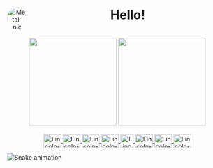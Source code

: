 <div align="center">
  <a href="https://github.com/lincolnfigueredo" target="_blank"><img align="left" alt="Metal-pic" height="50" width="45" style="border-radius:50px;" src="https://pa1.narvii.com/6724/9e879eead027a4c3467d5eb50fa1ece709d6de58_hq.gif" target="_blank"></a>
  <h1>Hello!</h1>
</div>

<br>

<div align="center">
  <img height="200em" src="https://github-readme-stats.vercel.app/api?username=lincolnfigueredo&show_icons=true&theme=neon&include_all_commits=true&count_private=true"/>
  <img height="200em" src="https://github-readme-stats.vercel.app/api/top-langs/?username=lincolnfigueredo&layout=compact&langs_count=7&theme=neon"/>
</div>

<br>

<div align="center">
  <a href="https://github.com/lincolnfigueredo" target="_blank">
    <img align="center" alt="Lincoln-C" height="30" width="40" src="https://raw.githubusercontent.com/jmnote/z-icons/master/svg/c.svg">
    <img align="center" alt="Lincoln-CPP" height="30" width="40" src="https://raw.githubusercontent.com/jmnote/z-icons/master/svg/cpp.svg">
    <img align="center" alt="Lincoln-Java" height="30" width="40" src="https://raw.githubusercontent.com/jmnote/z-icons/master/svg/java.svg">
    <img align="center" alt="Lincoln-JavaScript" height="30" width="40" src="https://raw.githubusercontent.com/jmnote/z-icons/master/svg/javascript.svg">
    <img align="center" alt="Lincoln-Python" height="30" width="30" src="https://raw.githubusercontent.com/jmnote/z-icons/master/svg/python.svg">
    <img align="center" alt="Lincoln-Bash" height="30" width="40" src="https://raw.githubusercontent.com/jmnote/z-icons/master/svg/bash.svg">
    <img align="center" alt="Lincoln-Git" height="30" width="40" src="https://raw.githubusercontent.com/jmnote/z-icons/master/svg/git.svg">
    <img align="center" alt="Lincoln-GitHub" height="30" width="40" src="https://raw.githubusercontent.com/jmnote/z-icons/master/svg/github.svg">
  </a>
</div>

  ![Snake animation](https://github.com/lincolnfigueredo/lincolnfigueredo/blob/output/github-contribution-grid-snake.svg)
</div>
